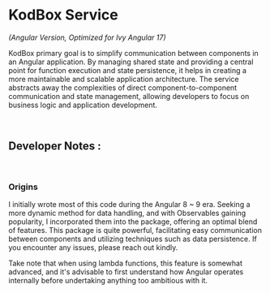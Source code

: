 # KodBox Service 
*(Angular Version, Optimized for Ivy Angular 17)*

KodBox primary goal is to simplify communication between components in an Angular application. By managing shared state and providing a central point for function execution and state persistence, it helps in creating a more maintainable and scalable application architecture. The service abstracts away the complexities of direct component-to-component communication and state management, allowing developers to focus on business logic and application development.

<br />



## Developer Notes :
<br />


### Origins

I initially wrote most of this code during the Angular 8 ~ 9 era. Seeking a more dynamic method for data handling, and with Observables gaining popularity, I incorporated them into the package, offering an optimal blend of features. This package is quite powerful, facilitating easy communication between components and utilizing techniques such as data persistence. If you encounter any issues, please reach out kindly. 



Take note that when using lambda functions, this feature is somewhat advanced, and it's advisable to first understand how Angular operates internally before undertaking anything too ambitious with it.
